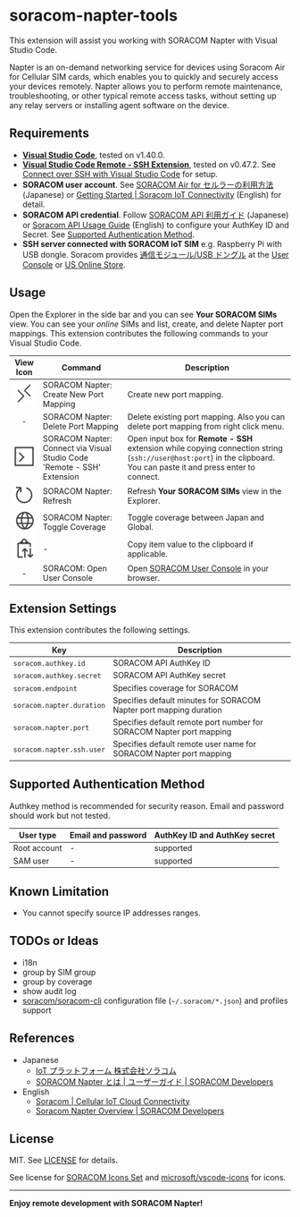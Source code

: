 # soracom-napter-tools

This extension will assist you working with SORACOM Napter with Visual Studio Code.

Napter is an on-demand networking service for devices using Soracom Air for Cellular SIM cards, which enables you to quickly and securely access your devices remotely. Napter allows you to perform remote maintenance, troubleshooting, or other typical remote access tasks, without setting up any relay servers or installing agent software on the device.

## Requirements

- [**Visual Studio Code**](https://code.visualstudio.com/), tested on v1.40.0.
- [**Visual Studio Code Remote - SSH Extension**](https://marketplace.visualstudio.com/items?itemName=ms-vscode-remote.remote-ssh), tested on v0.47.2. See [Connect over SSH with Visual Studio Code](https://code.visualstudio.com/remote-tutorials/ssh/getting-started) for setup.
- **SORACOM user account**. See [SORACOM Air for セルラーの利用方法](https://soracom.jp/start/) (Japanese) or [Getting Started | Soracom IoT Connectivity](https://www.soracom.io/getting-started/) (English) for detail.
- **SORACOM API credential**. Follow [SORACOM API 利用ガイド](https://dev.soracom.io/jp/docs/api_guide/) (Japanese) or [Soracom API Usage Guide](https://developers.soracom.io/en/docs/tools/api-reference/) (English) to configure your AuthKey ID and Secret. See [Supported Authentication Method](#supported-authentication-method).
- **SSH server connected with SORACOM IoT SIM** e.g. Raspberry Pi with USB dongle. Soracom provides [通信モジュール/USB ドングル](https://soracom.jp/products/module/) at the [User Console](https://console.soracom.io) or [US Online Store](https://www.soracom.io/us-store/).

## Usage

Open the Explorer in the side bar and you can see **Your SORACOM SIMs** view. You can see your _online_ SIMs and list, create, and delete Napter port mappings. This extension contributes the following commands to your Visual Studio Code.

|          View Icon           | Command                                                                 | Description                                                                                                                                                           |
| :--------------------------: | ----------------------------------------------------------------------- | --------------------------------------------------------------------------------------------------------------------------------------------------------------------- |
| ![](media/remote-light.png)  | SORACOM Napter: Create New Port Mapping                                 | Create new port mapping.                                                                                                                                              |
|              -               | SORACOM Napter: Delete Port Mapping                                     | Delete existing port mapping. Also you can delete port mapping from right click menu.                                                                                 |
| ![](media/console-light.png) | SORACOM Napter: Connect via Visual Studio Code 'Remote - SSH' Extension | Open input box for **Remote - SSH** extension while copying connection string (`ssh://user@host:port`) in the clipboard. You can paste it and press enter to connect. |
| ![](media/refresh-light.png) | SORACOM Napter: Refresh                                                 | Refresh **Your SORACOM SIMs** view in the Explorer.                                                                                                                   |
|  ![](media/globe-light.png)  | SORACOM Napter: Toggle Coverage                                         | Toggle coverage between Japan and Global.                                                                                                                             |
| ![](media/clippy-light.png)  | -                                                                       | Copy item value to the clipboard if applicable.                                                                                                                       |
|              -               | SORACOM: Open User Console                                              | Open [SORACOM User Console](https://console.soracom.io) in your browser.                                                                                              |

## Extension Settings

This extension contributes the following settings.

| Key                       | Description                                                          |
| ------------------------- | -------------------------------------------------------------------- |
| `soracom.authkey.id`      | SORACOM API AuthKey ID                                               |
| `soracom.authkey.secret`  | SORACOM API AuthKey secret                                           |
| `soracom.endpoint`        | Specifies coverage for SORACOM                                       |
| `soracom.napter.duration` | Specifies default minutes for SORACOM Napter port mapping duration   |
| `soracom.napter.port`     | Specifies default remote port number for SORACOM Napter port mapping |
| `soracom.napter.ssh.user` | Specifies default remote user name for SORACOM Napter port mapping   |

## Supported Authentication Method

Authkey method is recommended for security reason. Email and password should work but not tested.

| User type    | Email and password | AuthKey ID and AuthKey secret |
| ------------ | ------------------ | ----------------------------- |
| Root account | -                  | supported                     |
| SAM user     | -                  | supported                     |

## Known Limitation

- You cannot specify source IP addresses ranges.

## TODOs or Ideas

- i18n
- group by SIM group
- group by coverage
- show audit log
- [soracom/soracom-cli](https://github.com/soracom/soracom-cli/) configuration file (`~/.soracom/*.json`) and profiles support

## References

- Japanese
  - [IoT プラットフォーム 株式会社ソラコム](https://soracom.jp/)
  - [SORACOM Napter とは | ユーザーガイド | SORACOM Developers](https://dev.soracom.io/jp/napter/what-is-napter/)
- English
  - [Soracom | Cellular IoT Cloud Connectivity](https://www.soracom.io/)
  - [Soracom Napter Overview | SORACOM Developers](https://developers.soracom.io/en/docs/napter/)

## License

MIT. See [LICENSE](LICENSE) for details.

See license for [SORACOM Icons Set](https://dev.soracom.io/jp/docs/sis/) and [microsoft/vscode-icons](https://github.com/microsoft/vscode-icons) for icons.

---

**Enjoy remote development with SORACOM Napter!**
